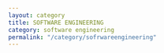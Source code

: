```yaml
---
layout: category
title: SOFTWARE ENGINEERING
category: software engineering
permalink: "/category/sofrwareengineering"
---
```

